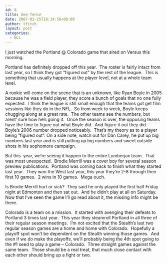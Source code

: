 ```yaml
---
id: 8
title: Gee-fense
date: 2007-02-25T19:14:58+00:00
author: tfitch
layout: post
categories:
  - NLL
---
```

I just watched the Portland @ Colorado game that aired on Versus this morning.

Portland has definitely dropped off this year.  The roster is fairly intact from last year, so I think they got &#8220;figured out&#8221; by the rest of the league.  This is something that usually happens at the player level, not at a whole team level.

A rookie will come on the scene that is an unknown, like Ryan Boyle in 2005 because he was a field player, they score a bunch of goals that no one fully expected.  I think the league is still small enough that the teams got get film sessions like they do in the NFL.  So from week to week, Boyle keeps chugging along at a great rate.  The other teams see the numbers, but arent&#8217; sure how he&#8217;s going it.  Once the season is over, the opposing teams have the time to figure out what Boyle did.  And figure it out they did.  Boyle&#8217;s 2006 number dropped noticeably.  That&#8217;s my theory as to a player being &#8220;figured out&#8221;.  On a side note, watch out for Dan Carey, he put up big numbers last year and is still putting up big numbers and sweet outside shots in his sophomore campaign.

But this  year, we&#8217;re seeing it happen to the entire Lumberjax team.  That was most unexpected.  Brodie Merrill was a cover boy for several season preview publications.  Portland was coming back to finish what they started last year.  They won the West last year, this year they&#8217;re 2-8 through their first 10 games.  2 wins in 10 games.  Mega ouch.

Is Brodie Merrill hurt or sick?  They said he only played the first half Friday night at Edmonton and then sat out.  And he didn&#8217;t play at all on Saturday.  Now that I&#8217;ve seen the game I&#8217;ll go read about it, the missing info might be there.

Colorado is a team on a mission.  It started with avenging their defeats to Portland 3 times last year.  This year they steamroll Portland in all three of their regular season meetings.  I&#8217;m not excited that the Stealth&#8217;s last two regular season games are a home and home with Colorado.  Hopefully a playoff spot won&#8217;t be dependent on the Stealth winning those games.  And even if we do make the playoffs, we&#8217;ll probably being the 4th spot going to the #1 seed to play a game &#8211; Colorado.  Three straight games against the same team.  Those should be a real treat, that much close contact with each other should bring up a fight or two.
